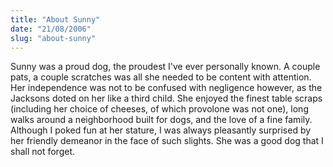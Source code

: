 ```yaml
---
title: "About Sunny"
date: "21/08/2006"
slug: "about-sunny"
---
```


Sunny was a proud dog, the proudest I've ever personally known. A couple pats, a couple scratches was all she needed to be content with attention. Her independence was not to be confused with negligence however, as the Jacksons doted on her like a third child. She enjoyed the finest table scraps (including her choice of cheeses, of which provolone was not one), long walks around a neighborhood built for dogs, and the love of a fine family. Although I poked fun at her stature, I was always pleasantly surprised by her friendly demeanor in the face of such slights. She was a good dog that I shall not forget.